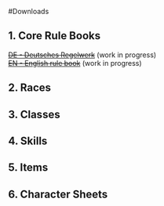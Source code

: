 #Downloads
## 1. Core Rule Books
~~[DE - Deutsches Regelwerk](de_core_rules.pdf)~~ (work in progress)  
~~[EN - English rule book](en_core_rules.pdf)~~ (work in progress)

## 2. Races

## 3. Classes

## 4. Skills

## 5. Items

## 6. Character Sheets
